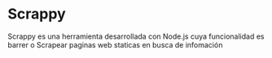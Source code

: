 # Scrappy

Scrappy es una herramienta desarrollada con Node.js cuya funcionalidad es barrer o Scrapear paginas web staticas en busca de infomación
